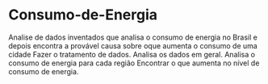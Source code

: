 # Consumo-de-Energia

Analise de dados inventados que analisa o consumo de energia no Brasil e depois encontra a provável causa sobre oque aumenta o consumo de uma cidade
Fazer o tratamento de dados.
Analisa os dados em geral.
Analisa o consumo de energia para cada região
Encontrar o que aumenta no nível de consumo de energia.
